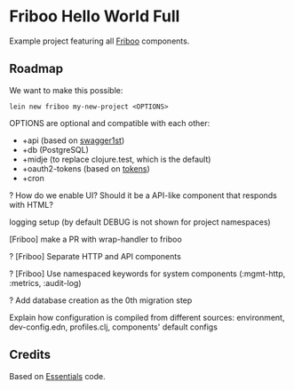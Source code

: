 # Friboo Hello World Full

Example project featuring all [Friboo](https://github.com/zalando-stups/friboo) components.

## Roadmap

We want to make this possible:

```
lein new friboo my-new-project <OPTIONS>
```

OPTIONS are optional and compatible with each other:

* +api (based on [swagger1st](https://github.com/sarnowski/swagger1st))
* +db (PostgreSQL)
* +midje (to replace clojure.test, which is the default)
* +oauth2-tokens (based on [tokens](https://github.com/zalando-stups/tokens))
* +cron

? How do we enable UI? Should it be a API-like component that responds with HTML?

logging setup (by default DEBUG is not shown for project namespaces)

[Friboo] make a PR with wrap-handler to friboo

? [Friboo] Separate HTTP and API components

? [Friboo] Use namespaced keywords for system components (:mgmt-http, :metrics, :audit-log)
 
? Add database creation as the 0th migration step

Explain how configuration is compiled from different sources:
    environment, dev-config.edn, profiles.clj, components' default configs

## Credits

Based on [Essentials](https://github.com/zalando-stups/essentials) code.
